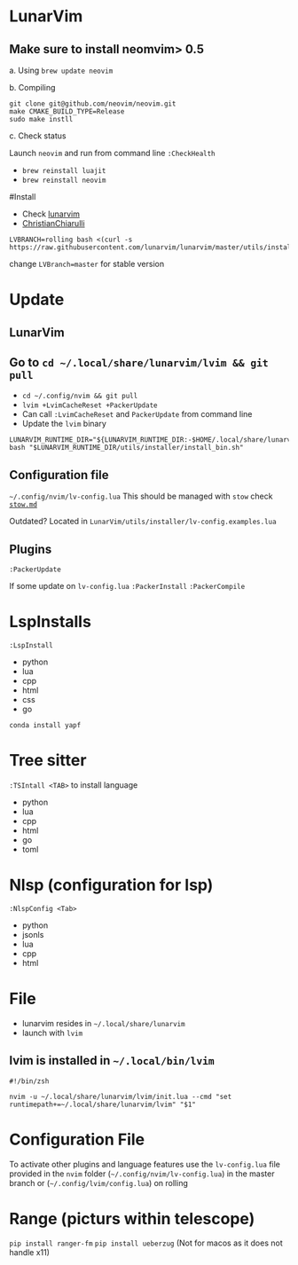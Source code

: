 # LunarVim

## Make sure to install neomvim> 0.5

a. Using `brew update neovim`

b. Compiling
```
git clone git@github.com/neovim/neovim.git
make CMAKE_BUILD_TYPE=Release
sudo make instll
```

c. Check status

Launch `neovim` and run from command line `:CheckHealth`

* `brew reinstall luajit`
* `brew reinstall neovim`

#Install
* Check [lunarvim](https://github.com/LunarVim/LunarVim)
* [ChristianChiarulli]( https://github.com/ChristianChiarulli/LunarVim)

```
LVBRANCH=rolling bash <(curl -s https://raw.githubusercontent.com/lunarvim/lunarvim/master/utils/installer/install.sh)
```
change `LVBranch=master` for stable version


# Update

## LunarVim
## Go to `cd ~/.local/share/lunarvim/lvim && git pull`
* `cd ~/.config/nvim && git pull`
* `lvim +LvimCacheReset +PackerUpdate`
* Can call `:LvimCacheReset` and `PackerUpdate` from command line
* Update the `lvim` binary
```
LUNARVIM_RUNTIME_DIR="${LUNARVIM_RUNTIME_DIR:-$HOME/.local/share/lunarvim"
bash "$LUNARVIM_RUNTIME_DIR/utils/installer/install_bin.sh"
```

## Configuration file
`~/.config/nvim/lv-config.lua`
This should be managed with `stow` check [`stow.md`](stow.md)

Outdated? Located in `LunarVim/utils/installer/lv-config.examples.lua`



## Plugins
`:PackerUpdate`

If some update on `lv-config.lua`
`:PackerInstall`
`:PackerCompile`

# LspInstalls

`:LspInstall`

* python
* lua
* cpp
* html
* css
* go

`conda install yapf`


# Tree sitter 
`:TSIntall <TAB>` to install language
* python
* lua
* cpp
* html
* go
* toml


# Nlsp  (configuration for lsp)
`:NlspConfig <Tab>`
* python
* jsonls
* lua
* cpp
* html

# File
* lunarvim resides in `~/.local/share/lunarvim`
* launch with `lvim`
## lvim is installed in `~/.local/bin/lvim`

```
#!/bin/zsh

nvim -u ~/.local/share/lunarvim/lvim/init.lua --cmd "set runtimepath+=~/.local/share/lunarvim/lvim" "$1"
```

# Configuration File

To activate other plugins and language features use the `lv-config.lua` 
file provided in the `nvim` folder 
(`~/.config/nvim/lv-config.lua`) in the master branch or 
(`~/.config/lvim/config.lua`) on rolling


# Range (picturs within telescope)
`pip install ranger-fm`
`pip install ueberzug` (Not for macos as it does not handle x11)
